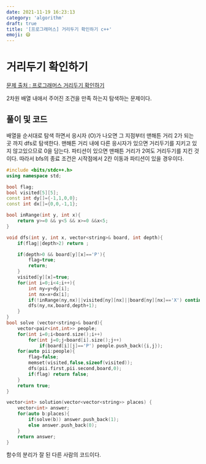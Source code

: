 ```yaml
---
date: 2021-11-19 16:23:13
category: 'algorithm'
draft: true
title: '[프로그래머스] 거리두기 확인하기 c++'
emoji: 😷
---
```


# 거리두기 확인하기

[문제 출처 : 프로그래머스 거리두기 확인하기](https://programmers.co.kr/learn/courses/30/lessons/81302)

2차원 배열 내애서 주어진 조건을 만족 하는지 탐색하는 문제이다.

## 풀이 및 코드

배열을 순서대로 탐색 하면서 응시자 (O)가 나오면 그 지점부터 맨해튼 거리 2가 되는 곳 까지 dfs로 탐색한다. 맨해튼 거리 내에 다른 응시자가 있으면 거리두기를 지키고 있지 않고있으므로 0을 담는다.
파티션이 있으면 맨패튼 거리가 2여도 거리두기를 지킨 것이다.
따라서 bfs의 종료 조건은 시작점에서 2칸 이동과 파티션이 있을 경우이다.

```cpp
#include <bits/stdc++.h>
using namespace std;

bool flag;
bool visited[5][5];
const int dy[]={-1,1,0,0};
const int dx[]={0,0,-1,1};

bool inRange(int y, int x){
    return y>=0 && y<5 && x>=0 &&x<5;
}

void dfs(int y, int x, vector<string>& board, int depth){
    if(flag||depth>2) return ;

    if(depth>0 && board[y][x]=='P'){
        flag=true;
        return;
    }
    visited[y][x]=true;
    for(int i=0;i<4;i++){
        int ny=y+dy[i];
        int nx=x+dx[i];
        if(!inRange(ny,nx)||visited[ny][nx]||board[ny][nx]=='X') continue;
        dfs(ny,nx,board,depth+1);
    }
}
bool solve (vector<string>& board){
    vector<pair<int,int>> people;
    for(int i=0;i<board.size();i++)
        for(int j=0;j<board[i].size();j++)
            if(board[i][j]=='P') people.push_back({i,j});
    for(auto pii:people){
        flag=false;
        memset(visited,false,sizeof(visited));
        dfs(pii.first,pii.second,board,0);
        if(flag) return false;
    }
    return true;
}

vector<int> solution(vector<vector<string>> places) {
    vector<int> answer;
    for(auto b:places){
        if(solve(b)) answer.push_back(1);
        else answer.push_back(0);
    }
    return answer;
}
```

함수의 분리가 잘 된 다른 사람의 코드이다.
